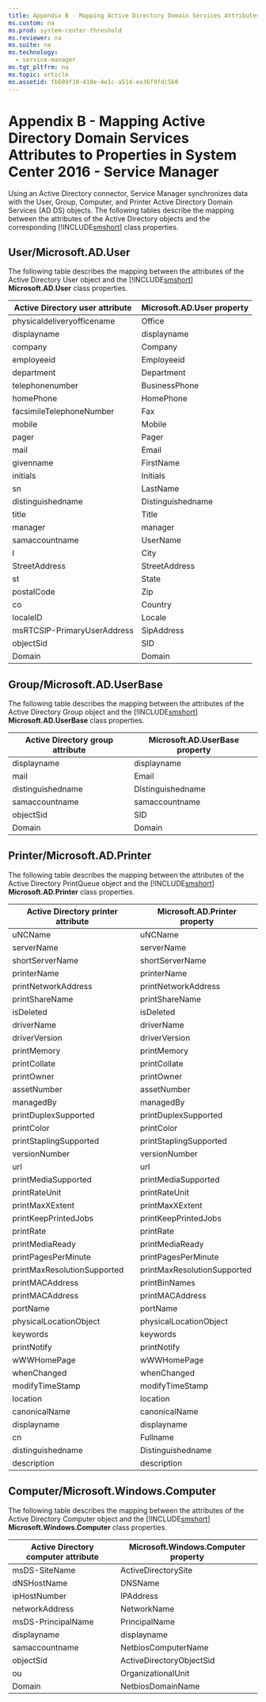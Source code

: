 ```yaml
---
title: Appendix B - Mapping Active Directory Domain Services Attributes to Properties in System Center 2016 - Service Manager
ms.custom: na
ms.prod: system-center-threshold
ms.reviewer: na
ms.suite: na
ms.technology: 
  - service-manager
ms.tgt_pltfrm: na
ms.topic: article
ms.assetid: fb609f10-418e-4e1c-a514-ee36f9fdc560
---
```

# Appendix B - Mapping Active Directory Domain Services Attributes to Properties in System Center 2016 - Service Manager
Using an Active Directory connector, Service Manager synchronizes data with the User, Group, Computer, and Printer Active Directory Domain Services \(AD DS\) objects. The following tables describe the mapping between the attributes of the Active Directory objects and the corresponding [!INCLUDE[smshort](../../Token/smshort_md.md)] class properties.

## User\/Microsoft.AD.User
The following table describes the mapping between the attributes of the Active Directory User object and the  [!INCLUDE[smshort](../../Token/smshort_md.md)] **Microsoft.AD.User** class properties.

|Active Directory user attribute|Microsoft.AD.User property|
|-----------------------------------|------------------------------|
|physicaldeliveryofficename|Office|
|displayname|displayname|
|company|Company|
|employeeid|Employeeid|
|department|Department|
|telephonenumber|BusinessPhone|
|homePhone|HomePhone|
|facsimileTelephoneNumber|Fax|
|mobile|Mobile|
|pager|Pager|
|mail|Email|
|givenname|FirstName|
|initials|Initials|
|sn|LastName|
|distinguishedname|Distinguishedname|
|title|Title|
|manager|manager|
|samaccountname|UserName|
|l|City|
|StreetAddress|StreetAddress|
|st|State|
|postalCode|Zip|
|co|Country|
|localeID|Locale|
|msRTCSIP\-PrimaryUserAddress|SipAddress|
|objectSid|SID|
|Domain|Domain|

## Group\/Microsoft.AD.UserBase
The following table describes the mapping between the attributes of the Active Directory Group object and the [!INCLUDE[smshort](../../Token/smshort_md.md)] **Microsoft.AD.UserBase** class properties.

|Active Directory group attribute|Microsoft.AD.UserBase property|
|------------------------------------|----------------------------------|
|displayname|displayname|
|mail|Email|
|distinguishedname|Distinguishedname|
|samaccountname|samaccountname|
|objectSid|SID|
|Domain|Domain|

## Printer\/Microsoft.AD.Printer
The following table describes the mapping between the attributes of the Active Directory PrintQueue object and the [!INCLUDE[smshort](../../Token/smshort_md.md)] **Microsoft.AD.Printer** class properties.

|Active Directory printer attribute|Microsoft.AD.Printer property|
|--------------------------------------|---------------------------------|
|uNCName|uNCName|
|serverName|serverName|
|shortServerName|shortServerName|
|printerName|printerName|
|printNetworkAddress|printNetworkAddress|
|printShareName|printShareName|
|isDeleted|isDeleted|
|driverName|driverName|
|driverVersion|driverVersion|
|printMemory|printMemory|
|printCollate|printCollate|
|printOwner|printOwner|
|assetNumber|assetNumber|
|managedBy|managedBy|
|printDuplexSupported|printDuplexSupported|
|printColor|printColor|
|printStaplingSupported|printStaplingSupported|
|versionNumber|versionNumber|
|url|url|
|printMediaSupported|printMediaSupported|
|printRateUnit|printRateUnit|
|printMaxXExtent|printMaxXExtent|
|printKeepPrintedJobs|printKeepPrintedJobs|
|printRate|printRate|
|printMediaReady|printMediaReady|
|printPagesPerMinute|printPagesPerMinute|
|printMaxResolutionSupported|printMaxResolutionSupported|
|printMACAddress|printBinNames|
|printMACAddress|printMACAddress|
|portName|portName|
|physicalLocationObject|physicalLocationObject|
|keywords|keywords|
|printNotify|printNotify|
|wWWHomePage|wWWHomePage|
|whenChanged|whenChanged|
|modifyTimeStamp|modifyTimeStamp|
|location|location|
|canonicalName|canonicalName|
|displayname|displayname|
|cn|Fullname|
|distinguishedname|Distinguishedname|
|description|description|

## Computer\/Microsoft.Windows.Computer
The following table describes the mapping between the attributes of the Active Directory Computer object and the  [!INCLUDE[smshort](../../Token/smshort_md.md)] **Microsoft.Windows.Computer** class properties.

|Active Directory computer attribute|Microsoft.Windows.Computer property|
|---------------------------------------|---------------------------------------|
|msDS\-SiteName|ActiveDirectorySite|
|dNSHostName|DNSName|
|ipHostNumber|IPAddress|
|networkAddress|NetworkName|
|msDS\-PrincipalName|PrincipalName|
|displayname|displayname|
|samaccountname|NetbiosComputerName|
|objectSid|ActiveDirectoryObjectSid|
|ou|OrganizationalUnit|
|Domain|NetbiosDomainName|


